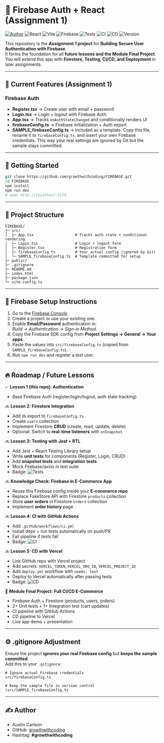 # 🔑 Firebase Auth + React (Assignment 1)

[![Author](https://img.shields.io/badge/author-Austin_Carlson_(growthwithcoding)-blue)](https://github.com/growthwithcoding)
![React](https://img.shields.io/badge/React-19.1.1-61dafb)
![Vite](https://img.shields.io/badge/Vite-7.1.6-9460f6)
![Firebase](https://img.shields.io/badge/Firebase-Auth-orange)
![Tests](https://img.shields.io/badge/tests-pending-lightgrey)
![CI](https://img.shields.io/badge/ci-pending-lightgrey)
![CD](https://img.shields.io/badge/cd-pending-lightgrey)
![Version](https://img.shields.io/badge/release-v0.0.1-base-green)

This repository is the **Assignment 1 project** for **Building Secure User Authentication with Firebase**.  
It forms the foundation for all **future lessons and the Module Final Project**.  
You will extend this app with **Firestore, Testing, CI/CD, and Deployment** in later assignments.

---

## 📌 Current Features (Assignment 1)

### Firebase Auth
- **Register.tsx** → Create user with email + password
- **Login.tsx** → Login + logout with Firebase Auth
- **App.tsx** → Tracks `onAuthStateChanged` and conditionally renders UI
- **firebaseConfig.ts** → Firebase initialization + Auth export  
- **SAMPLE_firebaseConfig.ts** → Included as a template. Copy this file, rename it to `firebaseConfig.ts`, and insert your own Firebase credentials. This way your real settings are ignored by Git but the sample stays committed.

---

## 🚀 Getting Started

```bash
git clone https://github.com/growthwithcoding/FIREBASE.git
cd FIREBASE
npm install
npm run dev
# open http://localhost:5173
```

---

## 📂 Project Structure

```
FIREBASE/
├─ src/
│  ├─ App.tsx                   # Tracks auth state + conditional rendering
│  ├─ Login.tsx                 # Login + logout form
│  ├─ Register.tsx              # Registration form
│  ├─ firebaseConfig.ts         # Your actual config (ignored by Git)
│  └─ SAMPLE_firebaseConfig.ts  # Template committed for setup
├─ public/
├─ .gitignore
├─ README.md
├─ index.html
├─ package.json
└─ vite.config.ts
```

---

## 🧭 Firebase Setup Instructions

1. Go to the [Firebase Console](https://console.firebase.google.com/).
2. Create a project or use your existing one.
3. Enable **Email/Password** authentication in:  
   *Build → Authentication → Sign-in Method*.
4. Copy the Firebase SDK config from **Project Settings → General → Your apps**.
5. Paste the values into `src/firebaseConfig.ts` (copied from `SAMPLE_firebaseConfig.ts`).
6. Run `npm run dev` and register a test user.

---

## 🔥 Roadmap / Future Lessons

✅ **Lesson 1 (this repo): Authentication**  
- Base Firebase Auth (register/login/logout, auth state tracking)

🔜 **Lesson 2: Firestore Integration**  
- Add `db` export to `firebaseConfig.ts`  
- Create `users` collection  
- Implement Firestore **CRUD** (create, read, update, delete)  
- Optional: Switch to **real-time listeners** with `onSnapshot`  

🔜 **Lesson 3: Testing with Jest + RTL**  
- Add Jest + React Testing Library setup  
- Write **unit tests** for components (Register, Login, CRUD)  
- Add **snapshot tests** and **integration tests**  
- Mock Firebase/axios in test suite  
- Badge: ![Tests](https://img.shields.io/badge/tests-active-brightgreen)

🔜 **Knowledge Check: Firebase in E-Commerce App**  
- Reuse this Firebase config inside your **E-commerce repo**  
- Replace FakeStore API with Firestore `products` collection  
- Store **user orders** in Firestore `orders` collection  
- Implement **order history** page  

🔜 **Lesson 4: CI with GitHub Actions**  
- Add `.github/workflows/ci.yml`  
- Install deps + run tests automatically on push/PR  
- Fail pipeline if tests fail  
- Badge: ![CI](https://img.shields.io/badge/ci-active-brightgreen)

🔜 **Lesson 5: CD with Vercel**  
- Link GitHub repo with Vercel project  
- Add secrets: `VERCEL_TOKEN`, `VERCEL_ORG_ID`, `VERCEL_PROJECT_ID`  
- Add `deploy.yml` workflow with `needs: test`  
- Deploy to Vercel automatically after passing tests  
- Badge: ![CD](https://img.shields.io/badge/cd-active-brightgreen)

🏁 **Module Final Project: Full CI/CD E-Commerce**  
- Firebase Auth + Firestore (products, users, orders)  
- 2+ Unit tests + 1+ Integration test (cart updates)  
- CI pipeline with GitHub Actions  
- CD pipeline to Vercel  
- Live app demo + presentation  

---

## ⚙️ .gitignore Adjustment

Ensure the project **ignores your real Firebase config** but **keeps the sample committed**.  
Add this to your `.gitignore`:

```
# Ignore actual Firebase credentials
src/firebaseConfig.ts

# Keep the sample file in version control
!src/SAMPLE_firebaseConfig.ts
```

---

## ✍️ Author
- Austin Carlson  
- GitHub: [growthwithcoding](https://github.com/growthwithcoding)  
- Hashtag: **#growthwithcoding**
